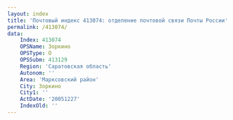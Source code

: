 ```yaml
---
layout: index
title: 'Почтовый индекс 413074: отделение почтовой связи Почты России'
permalink: /413074/
data:
    Index: 413074
    OPSName: Зоркино
    OPSType: О
    OPSSubm: 413129
    Region: 'Саратовская область'
    Autonom: ''
    Area: 'Марксовский район'
    City: Зоркино
    City1: ''
    ActDate: '20051227'
    IndexOld: ''
---
```

